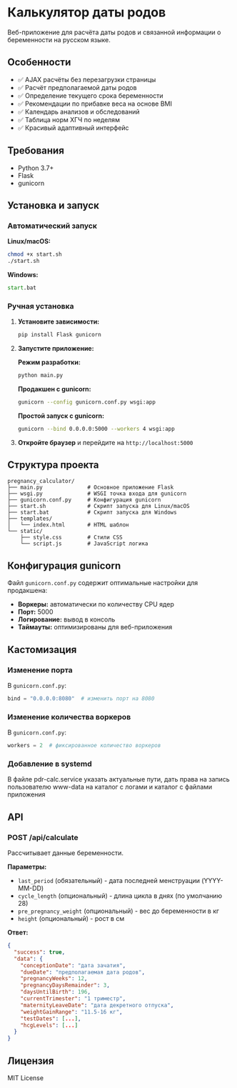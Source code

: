 # Калькулятор даты родов

Веб-приложение для расчёта даты родов и связанной информации о беременности на русском языке.

## Особенности

- ✅ AJAX расчёты без перезагрузки страницы
- ✅ Расчёт предполагаемой даты родов
- ✅ Определение текущего срока беременности
- ✅ Рекомендации по прибавке веса на основе BMI
- ✅ Календарь анализов и обследований
- ✅ Таблица норм ХГЧ по неделям
- ✅ Красивый адаптивный интерфейс

## Требования

- Python 3.7+
- Flask
- gunicorn

## Установка и запуск

### Автоматический запуск

**Linux/macOS:**
```bash
chmod +x start.sh
./start.sh
```

**Windows:**
```cmd
start.bat
```

### Ручная установка

1. **Установите зависимости:**
   ```bash
   pip install Flask gunicorn
   ```

2. **Запустите приложение:**

   **Режим разработки:**
   ```bash
   python main.py
   ```

   **Продакшен с gunicorn:**
   ```bash
   gunicorn --config gunicorn.conf.py wsgi:app
   ```

   **Простой запуск с gunicorn:**
   ```bash
   gunicorn --bind 0.0.0.0:5000 --workers 4 wsgi:app
   ```

3. **Откройте браузер** и перейдите на `http://localhost:5000`

## Структура проекта

```
pregnancy_calculator/
├── main.py              # Основное приложение Flask
├── wsgi.py              # WSGI точка входа для gunicorn
├── gunicorn.conf.py     # Конфигурация gunicorn
├── start.sh             # Скрипт запуска для Linux/macOS
├── start.bat            # Скрипт запуска для Windows
├── templates/
│   └── index.html       # HTML шаблон
└── static/
    ├── style.css        # Стили CSS
    └── script.js        # JavaScript логика
```

## Конфигурация gunicorn

Файл `gunicorn.conf.py` содержит оптимальные настройки для продакшена:

- **Воркеры:** автоматически по количеству CPU ядер
- **Порт:** 5000
- **Логирование:** вывод в консоль
- **Таймауты:** оптимизированы для веб-приложения

## Кастомизация

### Изменение порта

В `gunicorn.conf.py`:
```python
bind = "0.0.0.0:8080"  # изменить порт на 8080
```

### Изменение количества воркеров

В `gunicorn.conf.py`:
```python
workers = 2  # фиксированное количество воркеров
```

### Добавление в systemd
В файле pdr-calc.service указать актуальные пути, дать права на запись пользователю www-data на каталог с логами и каталог с файлами приложения

## API

### POST /api/calculate

Рассчитывает данные беременности.

**Параметры:**
- `last_period` (обязательный) - дата последней менструации (YYYY-MM-DD)
- `cycle_length` (опциональный) - длина цикла в днях (по умолчанию 28)
- `pre_pregnancy_weight` (опциональный) - вес до беременности в кг
- `height` (опциональный) - рост в см

**Ответ:**
```json
{
  "success": true,
  "data": {
    "conceptionDate": "дата зачатия",
    "dueDate": "предполагаемая дата родов",
    "pregnancyWeeks": 12,
    "pregnancyDaysRemainder": 3,
    "daysUntilBirth": 196,
    "currentTrimester": "1 триместр",
    "maternityLeaveDate": "дата декретного отпуска",
    "weightGainRange": "11.5-16 кг",
    "testDates": [...],
    "hcgLevels": [...]
  }
}
```

## Лицензия

MIT License
